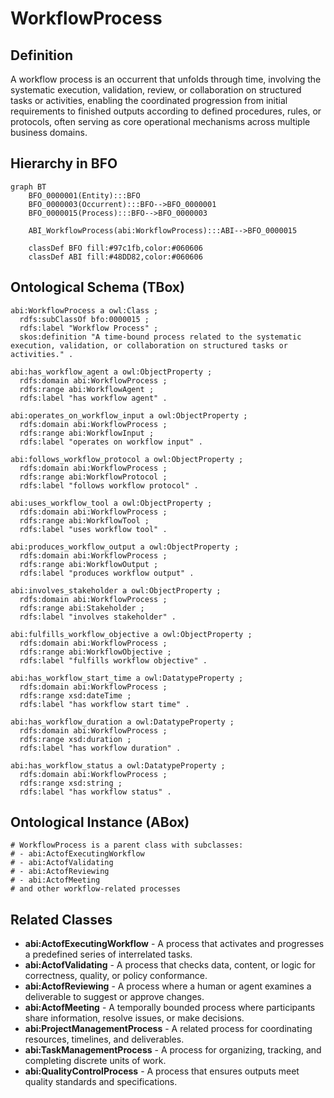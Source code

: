 # WorkflowProcess

## Definition
A workflow process is an occurrent that unfolds through time, involving the systematic execution, validation, review, or collaboration on structured tasks or activities, enabling the coordinated progression from initial requirements to finished outputs according to defined procedures, rules, or protocols, often serving as core operational mechanisms across multiple business domains.

## Hierarchy in BFO
```mermaid
graph BT
    BFO_0000001(Entity):::BFO
    BFO_0000003(Occurrent):::BFO-->BFO_0000001
    BFO_0000015(Process):::BFO-->BFO_0000003
    
    ABI_WorkflowProcess(abi:WorkflowProcess):::ABI-->BFO_0000015
    
    classDef BFO fill:#97c1fb,color:#060606
    classDef ABI fill:#48DD82,color:#060606
```

## Ontological Schema (TBox)
```turtle
abi:WorkflowProcess a owl:Class ;
  rdfs:subClassOf bfo:0000015 ;
  rdfs:label "Workflow Process" ;
  skos:definition "A time-bound process related to the systematic execution, validation, or collaboration on structured tasks or activities." .

abi:has_workflow_agent a owl:ObjectProperty ;
  rdfs:domain abi:WorkflowProcess ;
  rdfs:range abi:WorkflowAgent ;
  rdfs:label "has workflow agent" .

abi:operates_on_workflow_input a owl:ObjectProperty ;
  rdfs:domain abi:WorkflowProcess ;
  rdfs:range abi:WorkflowInput ;
  rdfs:label "operates on workflow input" .

abi:follows_workflow_protocol a owl:ObjectProperty ;
  rdfs:domain abi:WorkflowProcess ;
  rdfs:range abi:WorkflowProtocol ;
  rdfs:label "follows workflow protocol" .

abi:uses_workflow_tool a owl:ObjectProperty ;
  rdfs:domain abi:WorkflowProcess ;
  rdfs:range abi:WorkflowTool ;
  rdfs:label "uses workflow tool" .

abi:produces_workflow_output a owl:ObjectProperty ;
  rdfs:domain abi:WorkflowProcess ;
  rdfs:range abi:WorkflowOutput ;
  rdfs:label "produces workflow output" .

abi:involves_stakeholder a owl:ObjectProperty ;
  rdfs:domain abi:WorkflowProcess ;
  rdfs:range abi:Stakeholder ;
  rdfs:label "involves stakeholder" .

abi:fulfills_workflow_objective a owl:ObjectProperty ;
  rdfs:domain abi:WorkflowProcess ;
  rdfs:range abi:WorkflowObjective ;
  rdfs:label "fulfills workflow objective" .

abi:has_workflow_start_time a owl:DatatypeProperty ;
  rdfs:domain abi:WorkflowProcess ;
  rdfs:range xsd:dateTime ;
  rdfs:label "has workflow start time" .

abi:has_workflow_duration a owl:DatatypeProperty ;
  rdfs:domain abi:WorkflowProcess ;
  rdfs:range xsd:duration ;
  rdfs:label "has workflow duration" .

abi:has_workflow_status a owl:DatatypeProperty ;
  rdfs:domain abi:WorkflowProcess ;
  rdfs:range xsd:string ;
  rdfs:label "has workflow status" .
```

## Ontological Instance (ABox)
```turtle
# WorkflowProcess is a parent class with subclasses:
# - abi:ActofExecutingWorkflow
# - abi:ActofValidating
# - abi:ActofReviewing
# - abi:ActofMeeting
# and other workflow-related processes
```

## Related Classes
- **abi:ActofExecutingWorkflow** - A process that activates and progresses a predefined series of interrelated tasks.
- **abi:ActofValidating** - A process that checks data, content, or logic for correctness, quality, or policy conformance.
- **abi:ActofReviewing** - A process where a human or agent examines a deliverable to suggest or approve changes.
- **abi:ActofMeeting** - A temporally bounded process where participants share information, resolve issues, or make decisions.
- **abi:ProjectManagementProcess** - A related process for coordinating resources, timelines, and deliverables.
- **abi:TaskManagementProcess** - A process for organizing, tracking, and completing discrete units of work.
- **abi:QualityControlProcess** - A process that ensures outputs meet quality standards and specifications. 